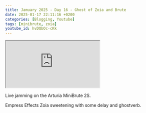 ```yaml
---
title: Jamuary 2025 - Day 16 - Ghost of Zoia and Brute
date: 2025-01-17 22:11:16 +0200
categories: [Blogging, Youtube]
tags: [minibrute, zoia]
youtube_id: hvDQbOc-cKk
---
```



<div class="embed-responsive embed-responsive-16by9" >
    <iframe class="embed-responsive-item"  src="https://www.youtube.com/embed/{{ page.youtube_id }}"></iframe>
</div>

Live jamming on the Arturia MiniBrute 2S.

Empress Effects Zoia sweetening with some delay and ghostverb.